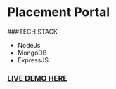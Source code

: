 # Placement Portal 


###TECH STACK
- NodeJs
- MongoDB
- ExpressJS


### [LIVE DEMO HERE](https://lit-fortress-61964.herokuapp.com/)

